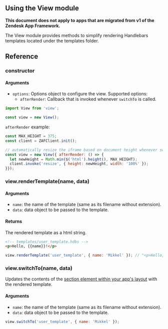 ## Using the View module

**This document does not apply to apps that are migrated from v1 of the Zendesk
App Framework.**

The View module provides methods to simplify rendering Handlebars templates located under the templates folder.

## Reference

### constructor

#### Arguments

* `options`: Options object to configure the view. Supported options:
  - `afterRender`: Callback that is invoked whenever `switchTo` is called.

```javascript
import View from 'view';

const view = new View();
```

`afterRender` example:

```javascript
const MAX_HEIGHT = 375;
const client = ZAFClient.init();

// automatically resize the iframe based on document height whenever switching the template
const view = new View({ afterRender: () => {
  let newHeight = Math.min($('html').height(), MAX_HEIGHT);
  client.invoke('resize', { height: newHeight, width: '100%' });
}});
```

### view.renderTemplate(name, data)

#### Arguments

* `name`: the name of the template (same as its filename without extension).
* `data`: data object to be passed to the template.

#### Returns
The rendered template as a html string.

```html
<!-- templates/user_template.hdbs -->
<p>Hello, {{name}}!</p>
```

```javascript
view.renderTemplate('user_template', { name: 'Mikkel' }); // "<p>Hello, Mikkel!</p>"
```

### view.switchTo(name, data)
Updates the contents of the [section element within your app's layout](https://github.com/zendesk/app_scaffold/blob/master/lib/templates/layout.hdbs#L11) with the rendered template.

#### Arguments

* `name`: the name of the template (same as its filename without extension).
* `data`: data object to be passed to the template.

```javascript
view.switchTo('user_template', { name: 'Mikkel' });
```
